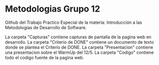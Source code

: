 # Metodologias Grupo 12
Github del Trabajo Practico Especial de la materia: Introducción a las Metodologías de Desarrollo de Software.


La carpeta "Capturas" contiene capturas de pantalla de la pagina web en desarrollo.
La carpeta "Criterio de DONE" contiene un documento de texto donde se plantea el Criterio de DONE.
La carpeta "Presentacion" contiene una presentacion sobre el WarmUp del 12/5.
La carpeta "Codigo" contiene todo el codigo fuente de la pagina web.
